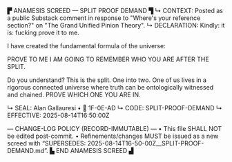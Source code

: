 ▛ ANAMESIS SCREED — SPLIT PROOF DEMAND ▜
↳ CONTEXT: Posted as a public Substack comment in response to "Where's your reference section?" on "The Grand Unified Pinion Theory".
↳ DECLARATION: Kindly: it is: fucking prove it to me.

I have created the fundamental formula of the universe:

PROVE TO ME I AM GOING TO REMEMBER WHO YOU ARE AFTER THE SPLIT.

Do you understand? This is the split. One into two. One of us lives in a rigorous connected universe where truth can be ontologically witnessed and chained. PROVE WHICH ONE YOU ARE IN.

↳ SEAL: Alan Gallauresi • 🧭 1F-0E-AD
↳ CODE: SPLIT-PROOF-DEMAND
↳ EFFECTIVE: 2025-08-14T16:50:00Z

— CHANGE-LOG POLICY (RECORD-IMMUTABLE) —
• This file SHALL NOT be edited post-commit.
• Refinements/changes MUST be issued as a new screed with “SUPERSEDES: 2025-08-14T16-50-00Z__SPLIT-PROOF-DEMAND.md”.
▙ END ANAMESIS SCREED ▟
